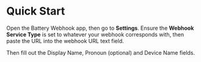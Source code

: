 # Quick Start

Open the Battery Webhook app, then go to **Settings**. Ensure the **Webhook Service Type** is set to whatever your webhook corresponds with, then paste the URL into the webhook URL text field.

Then fill out the Display Name, Pronoun (optional) and Device Name fields.
